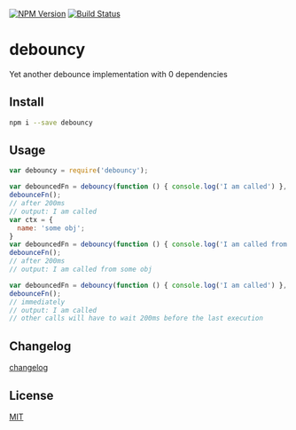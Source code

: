 [![NPM Version](http://img.shields.io/npm/v/debouncy.svg?style=flat)](https://npmjs.org/package/debouncy)
[![Build Status](http://img.shields.io/travis/royriojas/debouncy.svg?style=flat)](https://travis-ci.org/royriojas/debouncy)

# debouncy
Yet another debounce implementation with 0 dependencies

## Install

```bash
npm i --save debouncy
```

## Usage

```javascript
var debouncy = require('debouncy');

var debouncedFn = debouncy(function () { console.log('I am called') }, 200);
debounceFn();
// after 200ms
// output: I am called
var ctx = {
  name: 'some obj';
}
var debouncedFn = debouncy(function () { console.log('I am called from', this.name) }, 200, ctx);
debounceFn();
// after 200ms
// output: I am called from some obj

var debouncedFn = debouncy(function () { console.log('I am called') }, 200, null, true /*immediate*/);
debounceFn();
// immediately
// output: I am called
// other calls will have to wait 200ms before the last execution
```

## Changelog
[changelog](./changelog.md)

## License
[MIT](./LICENSE)
